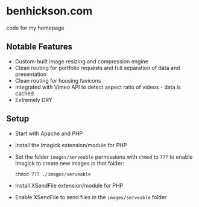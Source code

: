 # benhickson.com
code for my homepage

## Notable Features
- Custom-built image resizing and compression engine
- Clean routing for portfolio requests and full separation of data and presentation
- Clean routing for housing favicons
- Integrated with Vimeo API to detect aspect ratio of videos - data is cached
- Extremely DRY

## Setup
- Start with Apache and PHP
- Install the Imagick extension/module for PHP
- Set the folder `images/serveable` permissions with `chmod` to `777` to enable Imagick to create new images in that folder:

  ```chmod 777 ./images/serveable```

- Install XSendFile extension/module for PHP
- Enable XSendFile to send files in the `images/serveable` folder
